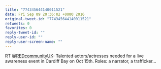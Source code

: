 ```yaml
---
title: "774345644140011521"
date: Fri Sep 09 20:36:02 +0000 2016
original-tweet-id: "774345644140011521"
retweets: 0
favorites: 0
reply-tweet-id: ""
reply-user-id: ""
reply-user-screen-name: ""
---
```

RT <a href="https://twitter.com/REDcommunityUK">@REDcommunityUK</a>: Talented actors/actresses needed for a live awareness event in Cardiff Bay on Oct 15th. Roles: a narrator, a trafficker…
